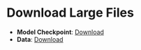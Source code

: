 # Download Large Files

- **Model Checkpoint**: [Download]([https://drive.google.com/file/d/YOUR_FILE_ID/view?usp=sharing](https://drive.google.com/drive/folders/1zSDlJ95lAeDtvTP_txGxfYD29L8Crqqw?usp=drive_link))
- **Data**: [Download]([https://drive.google.com/file/d/YOUR_FILE_ID/view?usp=sharing](https://drive.google.com/drive/folders/1Sa9l3cjvpZShTeYqPCLKyAG7Lo7JHn0C?usp=drive_link))
